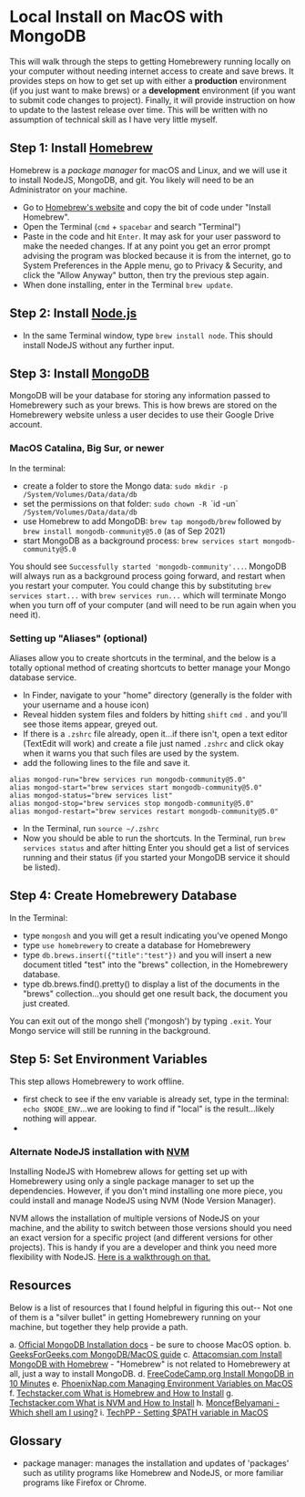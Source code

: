# Local Install on MacOS with MongoDB
This will walk through the steps to getting Homebrewery running locally on your computer without needing internet access to create and save brews.  It provides steps on how to get set up with either a **production** environment (if you just want to make brews) or a **development** environment (if you want to submit code changes to project).  Finally, it will provide instruction on how to update to the lastest release over time.  This will be written with no assumption of technical skill as I have very little myself.

## Step 1: Install [Homebrew](https://brew.sh)
Homebrew is a *package manager* for macOS and Linux, and we will use it to install NodeJS, MongoDB, and git.  You likely will need to be an Administrator on your machine.

- Go to [Homebrew's website](https://brew.sh) and copy the bit of code under "Install Homebrew".
- Open the Terminal  (`cmd` + `spacebar` and search "Terminal")
- Paste in the code and hit `Enter`.  It may ask for your user password to make the needed changes.  If at any point you get an error prompt advising the program was blocked because it is from the internet, go to System Preferences in the Apple menu, go to Privacy & Security, and click the "Allow Anyway" button, then try the previous step again.
- When done installing, enter in the Terminal `brew update`.

## Step 2: Install [Node.js](https://nodejs.dev/download/package-manager/)

- In the same Terminal window, type `brew install node`.  This should install NodeJS without any further input.  

## Step 3: Install [MongoDB](https://docs.mongodb.com/manual/tutorial/install-mongodb-on-os-x/)
MongoDB will be your database for storing any information passed to Homebrewery such as your brews.  This is how brews are stored on the Homebrewery website unless a user decides to use their Google Drive account.

### MacOS Catalina, Big Sur, or newer
In the terminal: 
- create a folder to store the Mongo data:  `sudo mkdir -p /System/Volumes/Data/data/db`
- set the permissions on that folder:  `sudo chown -R `\`id -un\`` /System/Volumes/Data/data/db`
- use Homebrew to add MongoDB:  `brew tap mongodb/brew`  followed by `brew install mongodb-community@5.0`  (as of Sep 2021)
- start MongoDB as a background process: `brew services start mongodb-community@5.0`

You should see `Successfully started 'mongodb-community'...`.   MongoDB will always run as a background process going forward, and restart when you restart your computer.  You could change this by substituting `brew services start...` with `brew services run...` which will terminate Mongo when you turn off of your computer (and will need to be run again when you need it).  

### Setting up "Aliases" (optional)
Aliases allow you to create shortcuts in the terminal, and the below is a totally optional method of creating shortcuts to better manage your Mongo database service.  

- In Finder, navigate to your "home" directory (generally is the folder with your username and a house icon)
- Reveal hidden system files and folders by hitting `shift` `cmd` `.` and you'll see those items appear, greyed out. 
- If there is a `.zshrc` file already, open it...if there isn't, open a text editor (TextEdit will work) and create a file just named `.zshrc` and click okay when it warns you that such files are used by the system.
- add the following lines to the file and save it.
```
alias mongod-run="brew services run mongodb-community@5.0"
alias mongod-start="brew services start mongodb-community@5.0"
alias mongod-status="brew services list"
alias mongod-stop="brew services stop mongodb-community@5.0"
alias mongod-restart="brew services restart mongodb-community@5.0"
```
- In the Terminal, run `source ~/.zshrc`
- Now you should be able to run the shortcuts.  In the Terminal, run `brew services status` and after hitting Enter you should get a list of services running and their status (if you started your MongoDB service it should be listed).

## Step 4: Create Homebrewery Database
In the Terminal:
- type `mongosh` and you will get a result indicating you've opened Mongo
- type `use homebrewery` to create a database for Homebrewery
- type `db.brews.insert({"title":"test"})` and you will insert a new document titled "test" into the "brews" collection, in the Homebrewery database.
- type db.brews.find().pretty() to display a list of the documents in the "brews" collection...you should get one result back, the document you just created.

You can exit out of the mongo shell ('mongosh') by typing `.exit`.  Your Mongo service will still be running in the background.

## Step 5: Set Environment Variables
This step allows Homebrewery to work offline.

- first check to see if the env variable is already set, type in the terminal: `echo $NODE_ENV`...we are looking to find if "local" is the result...likely nothing will appear.
- 


### Alternate NodeJS installation with [NVM](https://nodejs.dev/download/package-manager/)
Installing NodeJS with Homebrew allows for getting set up with Homebrewery using only a single package manager to set up the dependencies.  However, if you don't mind installing one more piece, you could install and manage NodeJS using NVM (Node Version Manager).

NVM allows the installation of multiple versions of NodeJS on your machine, and the ability to switch between those versions should you need an exact version for a specific project (and different versions for other projects).  This is handy if you are a developer and think you need more flexibility with NodeJS.  [Here is a walkthrough on that.](https://techstacker.com/run-multiple-node-versions-node-nvm/)

## Resources
Below is a list of resources that I found helpful in figuring this out-- Not one of them is a "silver bullet" in getting Homebrewery running on your machine, but together they help provide a path.

a. [Official MongoDB Installation docs](https://docs.mongodb.com/guides/server/install/) - be sure to choose MacOS option.
b. [GeeksForGeeks.com MongoDB/MacOS guide](https://www.geeksforgeeks.org/how-to-install-mongodb-on-macos/)
c. [Attacomsian.com Install MongoDB with Homebrew](https://attacomsian.com/blog/install-mongodb-macos) - "Homebrew" is not related to Homebrewery at all, just a way to install MongoDB.
d. [FreeCodeCamp.org Install MongoDB in 10 Minutes](https://www.freecodecamp.org/news/learn-mongodb-a4ce205e7739/)
e. [PhoenixNap.com Managing Environment Variables on MacOS](https://phoenixnap.com/kb/set-environment-variable-mac)
f. [Techstacker.com What is Homebrew and How to Install](https://techstacker.com/what-is-homebrew/)
g. [Techstacker.com What is NVM and How to Install](https://techstacker.com/run-multiple-node-versions-node-nvm/)
h. [MoncefBelyamani - Which shell am I using?](https://www.moncefbelyamani.com/which-shell-am-i-using-how-can-i-switch/)
i. [TechPP - Setting $PATH variable in MacOS](https://techpp.com/2021/09/08/set-path-variable-in-macos-guide/)

## Glossary
- package manager: manages the installation and updates of 'packages' such as utility programs like Homebrew and NodeJS, or more familiar programs like Firefox or Chrome.